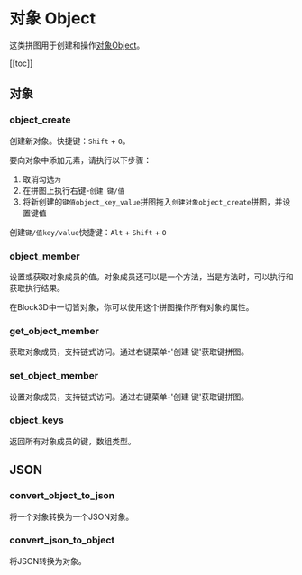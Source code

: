 # 对象 Object

这类拼图用于创建和操作[对象Object](https://developer.mozilla.org/zh-CN/docs/Web/JavaScript/Reference/Global_Objects/Object)。

[[toc]]

## 对象

### object_create

创建新对象。快捷键：`Shift` + `O`。

要向对象中添加元素，请执行以下步骤：
1. 取消勾选`为`
2. 在拼图上执行右键-`创建 键/值`
3. 将新创建的`键值object_key_value`拼图拖入`创建对象object_create`拼图，并设置键值

创建`键/值key/value`快捷键：`Alt` + `Shift` + `O`

### object_member

设置或获取对象成员的值。对象成员还可以是一个方法，当是方法时，可以执行和获取执行结果。

在Block3D中一切皆对象，你可以使用这个拼图操作所有对象的属性。

### get_object_member

获取对象成员，支持链式访问。通过右键菜单-'创建 键'获取键拼图。

### set_object_member

设置对象成员，支持链式访问。通过右键菜单-'创建 键'获取键拼图。

### object_keys

返回所有对象成员的键，数组类型。

## JSON

### convert_object_to_json

将一个对象转换为一个JSON对象。

### convert_json_to_object

将JSON转换为对象。